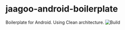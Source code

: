 # jaagoo-android-boilerplate
Boilerplate for Android. Using Clean architecture.  ![Build](https://travis-ci.org/juanagu/jaagoo-android-boilerplate.svg?branch=master)



